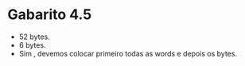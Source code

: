 # Gabarito 4.5

* 52 bytes.
* 6 bytes.
* Sim , devemos colocar primeiro todas as words e depois os bytes.
